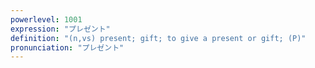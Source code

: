 ```yaml
---
powerlevel: 1001
expression: "プレゼント"
definition: "(n,vs) present; gift; to give a present or gift; (P)"
pronunciation: "プレゼント"
---
```

